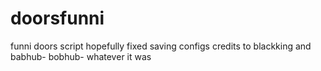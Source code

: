 # doorsfunni
funni doors script hopefully fixed saving configs
credits to blackking and babhub- bobhub- whatever it was
